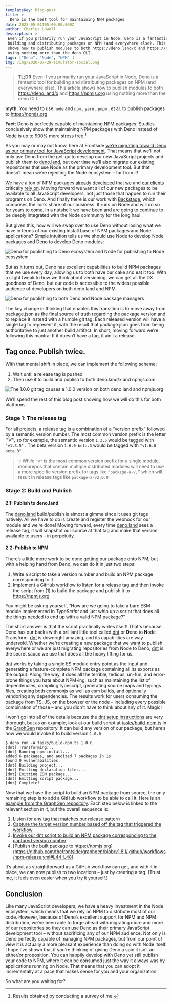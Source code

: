 ```yaml
---
templateKey: blog-post
title: >-
  Deno is the best tool for maintaining NPM packages
date: 2023-05-01T05:00:00.000Z
author: Charles Lowell
description: >-
 Even if you primarily run your JavaScript in Node, Deno is a fantastic tool for
 building and distributing packages on NPM (and everywhere else). This article
 shows how to publish modules to both https://deno.land/x and https://npmjs.org
 using nothing more than the deno CLI.
tags: ["Deno", "Node", "NPM" ]
img: /img/2020-07-29-simulator-social.png
---
```


> **TL;DR** Even if you primarily run your JavaScript in Node, Deno is a
> fantastic tool for building and distributing packages on NPM (and
> everywhere else). This article shows how to publish modules to both
> https://deno.land/x and https://npmjs.org using nothing more than
> the deno CLI.

**myth**: You need to use `node` and `npm` , `yarn` , `pnpm` , et al. to
publish packages to https://npmjs.org

**Fact**: Deno is perfectly capable of maintaining NPM packages. Studies
conclusively show that maintaining NPM packages with Deno instead of Node is up
to 900% more stress free.[^1]

[^1]: Results obtained by conducting a survey of me.

As you may or may not know, here at Frontside [we’re migrating toward
Deno as our primary tool for JavaScript
development][deno-blazing]. That means that we’ll not only use Deno
from the get-go to develop our new JavaScript projects and publish
them to [deno.land][], but over time we’ll also migrate our existing
repositories that use Node as the primary development tool. But that
doesn’t mean we’re rejecting the Node ecosystem – far from it!

We have a ton of NPM packages [already][graphgen]
[developed][effection] that [we][interactors] and [our
clients][ldap-simulator] critically [rely on][auth0-simulator]. Moving
forward we want all of our new packages to be available to all
JavaScript developers, not just those that happen to run their
programs on Deno. And finally there is our work with
[Backstage][backstage], which comprises the lion’s share of our
business. It runs on Node and will do so for years to come. In a
nutshell: we have been and are going to continue to be deeply
integrated with the Node community for the long haul.

But given this, how will we swap over to use Deno without
losing what we have in terms of our existing install base of NPM
packages and Node applications? Simple intuition tells us we should
use Node to develop Node packages and Deno to develop Deno modules:

![Deno for publishing to Deno ecosystem and Node for publishing to Node ecosystem](../img/2023-q2/deno-is-the-best-tool-for-npm/dev-publish-silo.png)

But as it turns out, Deno has excellent capabilities to build NPM
packages that we use every day, allowing us to both have our cake and
eat it too. With a slight tweak to how we think about versioning, we
can get all the DX goodness of Deno, but our code is accessible to the
widest possible audience of developers on both deno.land and NPM.

![Deno for publishing to both Deno and Node package managers](../img/2023-q2/deno-is-the-best-tool-for-npm/one-tool-for-both.png)

The key change in thinking that enables this transition is to move
away from package.json as the final source of truth regarding the
package version and to replace it instead with a humble git tag. Each
released version will have a single tag to represent it, with the
result that package.json goes from being authoritative to just another
build artifact. In short, moving forward we’re following this mantra:
If it doesn’t have a tag, it ain’t a release.


## Tag once. Publish twice.

With that mental shift in place, we can implement the following
scheme:

1. Wait until a release tag is pushed
1. Then use it to build and publish to both deno.land/x and npmjs.com

![The 1.0.0 git tag causes a 1.0.0 version on both deno.land and npmjs.org](../img/2023-q2/deno-is-the-best-tool-for-npm/tag-to-publish.png)

We’ll spend the rest of this blog post showing how we will do this for
both platforms.

### Stage 1: The release tag

For all projects, a release tag is a combination of a “version prefix”
followed by a semantic version number. The most common version prefix
is the letter ‘"v"’, so for example, the semantic version `1.3.5` would be
tagged with `"v1.3.5"` . The beta version `1.6.0-beta.3` would be tagged
with `"v1.6.0-beta.3"`.

>💡 While `"v"` is the most common version prefix for a single module,
> monorepos that contain multiple distributed modules will need to use
> a more specific version prefix for tags like `“package-a-v,”` which
> will result in release tags like `package-a-v2.0.0`

### Stage 2: Build and Publish

#### 2.1: Publish to deno.land

The [deno.land][] build/publish is almost a gimme since it uses git
tags natively. All we have to do is create and register the webhook
for our module and we’re done!  Moving forward, every time
[deno.land][] sees a release tag, it will snapshot our source at that
tag and make that version available to users – in perpetuity.

#### 2.2: Publish to NPM

There’s a little more work to be done getting our package onto NPM,
but with a helping hand from Deno, we can do it in just two steps:

1. Write a script to take a version number and build an NPM package corresponding to it.
1. Implement a GitHub workflow to listen for a release tag and then invoke the script from (1) to build the package and publish it to https://npmjs.org

You might be asking yourself, “How are we going to take a bare ESM
module implemented in _TypeScript_ and just whip up a script that does
all the things needed to end up with a valid NPM package?”

The short answer is that the script practically writes itself! That's
    because Deno has our backs with a brilliant little tool called [dnt][dnt] or
**D**eno to **N**ode **T**ransform. [dnt][] is downright amazing, and its capabilities
are way undersold. Whether we're creating a new package that we want
to publish everywhere or we are just migrating repositories from Node
to Deno, [dnt][] is the secret sauce we use that does all the heavy
lifting for us.

[dnt][] works by taking a single ES module entry point as the input and
generating a feature-complete NPM package containing all its exports
as the output. Along the way, it does all the terrible, tedious,
un-fun, and error-prone things you hate about NPM-ing, such as
maintaining the list of dependencies, compiling typescript, generating
source maps and typings files, creating both commonjs as well as esm
builds, and optionally vendoring any dependencies. The results work
for users consuming the package from TS, JS, on the browser or the
node – including every possible combination of those – and you didn't
have to think about any of it. Magic!

I won’t go into all of the details because the [dnt setup
instructions][dnt-setup] are very thorough, but as an example, look at
our build script at
[tasks/build-npm.ts](https://github.com/thefrontside/graphgen/blob/v1.8.1/tasks/build-npm.ts)
in the [GraphGen][graphgen] repository. It can build any version of
our package, but here’s how we would invoke it to build version
`1.0.0`

```
$ deno run -A tasks/build-npm.ts 1.0.0
[dnt] Transforming...
[dnt] Running npm install...
added 6 packages, and audited 7 packages in 1s
found 0 vulnerabilities
[dnt] Building project...
[dnt] Emitting declaration files...
[dnt] Emitting ESM package...
[dnt] Emitting script package...
[dnt] Complete!
```

Now that we have the script to build an NPM package from source, the
only remaining step is to add a GitHub workflow to be able to call
it. Here is an [example from the GraphGen
repository](https://github.com/thefrontside/graphgen/blob/v1/.github/workflows/npm-release.yml). Each
step below is linked to the relevant section in it, but the overall
sequence is:

1. [Listen for any tag that matches our release pattern](https://github.com/thefrontside/graphgen/blob/v1.8.1/.github/workflows/npm-release.yml#L4-L9)
2. [Capture the target version number based off the tag that triggered the workflow](https://github.com/thefrontside/graphgen/blob/v1.8.1/.github/workflows/npm-release.yml#L28-L30)
3. [Invoke our dnt script to build an NPM package corresponding to the captured version number](https://github.com/thefrontside/graphgen/blob/v1.8.1/.github/workflows/npm-release.yml#L39-L42)
4. [Publish the built package to https://npmjs.org](https://github.com/thefrontside/graphgen/blob/v1.8.1/.github/workflows/npm-release.yml#L44-L48)

It’s about as straightforward as a GitHub workflow can get, and with
it in place, we can now publish to two locations – just by creating a
tag. (Trust me, it feels even easier when you try it yourself.)

## Conclusion

Like many JavaScript developers, we have a heavy investment in the
Node ecosystem, which means that we rely on NPM to distribute most of
our code. However, because of Deno’s excellent support for NPM and NPM
distribution, we’ve been able to forge ahead with migrating more and
more of our repositories so they can use Deno as their primary
JavaScript development tool – without sacrificing any of our NPM
audience. Not only is Deno perfectly capable of managing NPM packages,
but from our point of view it is actually a more pleasant experience
than doing so with Node itself.  I hope I’ve shown that if you’re
thinking of giving Deno a spin it isn’t an either/or proposition. You
can happily develop with Deno yet still publish your code to NPM,
where it can be consumed just the way it always was by applications
running on Node. That means that you can adopt it incrementally at a
pace that makes sense for you and your organization.

So what are you waiting for?

[deno-blazing]: https://frontside.com/blog/2022-12-01-deno-is-blazing-fast-for-humans/
[deno.land]: https://deno.land/x
[interactors]: https://www.npmjs.com/package/@interactors/core
[graphgen]: https://www.npmjs.com/package/@frontside/graphgen
[effection]: https://www.npmjs.com/package/effection
[ldap-simulator]: https://www.npmjs.com/package/@simulacrum/ldap-simulator
[auth0-simulator]: https://www.npmjs.com/package/@simulacrum/auth0-simulator
[backstage]: https://backstage.io
[dnt]: https://github.com/denoland/dnt
[dnt-setup]: https://github.com/denoland/dnt#setup
[graphgen]: https://frontside.com/graphgen
